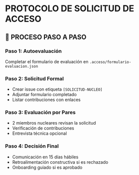 # PROTOCOLO DE SOLICITUD DE ACCESO

## 📝 PROCESO PASO A PASO

### Paso 1: Autoevaluación
Completar el formulario de evaluación en `.acceso/formulario-evaluacion.json`

### Paso 2: Solicitud Formal
- Crear issue con etiqueta `[SOLICITUD-NUCLEO]`
- Adjuntar formulario completado
- Listar contribuciones con enlaces

### Paso 3: Evaluación por Pares
- 2 miembros nucleares revisan la solicitud
- Verificación de contribuciones
- Entrevista técnica opcional

### Paso 4: Decisión Final
- Comunicación en 15 días hábiles
- Retroalimentación constructiva si es rechazado
- Onboarding guiado si es aprobado

